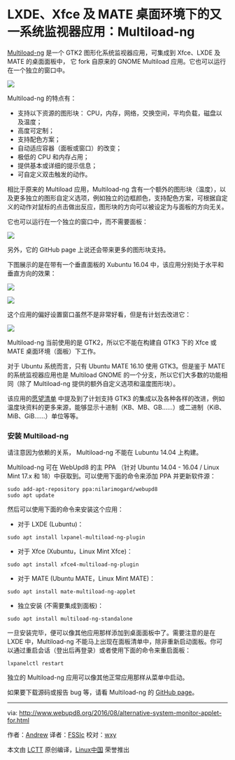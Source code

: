 LXDE、Xfce 及 MATE 桌面环境下的又一系统监视器应用：Multiload-ng
======

[Multiload-ng][1] 是一个 GTK2 图形化系统监视器应用，可集成到 Xfce、LXDE 及 MATE 的桌面面板中， 它 fork 自原来的 GNOME Multiload 应用。它也可以运行在一个独立的窗口中。

![](https://2.bp.blogspot.com/-U8CFzhSPJho/V7GigDbcLWI/AAAAAAAAYS0/pJMM6Rt5-HkbKljmxzP4-v0oGGxjvH8AgCLcB/s1600/multiload-ng-lxde.png)

Multiload-ng 的特点有：

- 支持以下资源的图形块： CPU，内存，网络，交换空间，平均负载，磁盘以及温度；
- 高度可定制；
- 支持配色方案；
- 自动适应容器（面板或窗口）的改变；
- 极低的 CPU 和内存占用；
- 提供基本或详细的提示信息；
- 可自定义双击触发的动作。

相比于原来的 Multiload 应用，Multiload-ng 含有一个额外的图形块（温度），以及更多独立的图形自定义选项，例如独立的边框颜色，支持配色方案，可根据自定义的动作对鼠标的点击做出反应，图形块的方向可以被设定为与面板的方向无关。

它也可以运行在一个独立的窗口中，而不需要面板：

![](https://1.bp.blogspot.com/-hHoipwFlHrg/V7Gw2s107zI/AAAAAAAAYTQ/fS5OtiL7VvwDEzr6qO_gdEA_qB9YvJa5gCLcB/s400/multiload-ng-standalone.png)

另外，它的 GitHub page 上说还会带来更多的图形块支持。

下图展示的是在带有一个垂直面板的 Xubuntu 16.04 中，该应用分别处于水平和垂直方向的效果：

![](https://3.bp.blogspot.com/-xa0OML8T-lg/V7Gixksbt8I/AAAAAAAAYS4/Jxo-MukDh3sYlOOk9A1YGtARmte490g8ACLcB/s400/multiload-ng-xfce-horizontal.png)

![](https://1.bp.blogspot.com/-WAD5MdDObD8/V7GixgVU0DI/AAAAAAAAYS8/uMhHJri1GJccRWvmf_tZkYeenVdxiENQwCLcB/s400/multiload-ng-xfce-vertical.png)

这个应用的偏好设置窗口虽然不是非常好看，但是有计划去改进它：

![](https://2.bp.blogspot.com/-P-ophDpc-gI/V7Gi_54b7JI/AAAAAAAAYTA/AHQck_JF_RcwZ1KbgHbaO2JRt24ZZdO3gCLcB/s320/multiload-ng-preferences.png)

Multiload-ng 当前使用的是 GTK2，所以它不能在构建自 GTK3 下的 Xfce 或 MATE 桌面环境（面板）下工作。

对于 Ubuntu 系统而言，只有 Ubuntu MATE 16.10 使用 GTK3。但是鉴于 MATE 的系统监视器应用也是 Multiload GNOME 的一个分支，所以它们大多数的功能相同（除了 Multiload-ng 提供的额外自定义选项和温度图形块）。

该应用的[愿望清单][2] 中提及到了计划支持 GTK3 的集成以及各种各样的改进，例如温度块资料的更多来源，能够显示十进制（KB、MB、GB……）或二进制（KiB、MiB、GiB……）单位等等。

### 安装 Multiload-ng

请注意因为依赖的关系， Multiload-ng 不能在 Lubuntu 14.04 上构建。

Multiload-ng 可在  WebUpd8 的主 PPA （针对 Ubuntu 14.04 - 16.04 / Linux Mint 17.x 和 18）中获取到。可以使用下面的命令来添加 PPA 并更新软件源：

```
sudo add-apt-repository ppa:nilarimogard/webupd8
sudo apt update
```

然后可以使用下面的命令来安装这个应用：

- 对于 LXDE (Lubuntu)：

```
sudo apt install lxpanel-multiload-ng-plugin
```

- 对于 Xfce (Xubuntu，Linux Mint Xfce)：

```
sudo apt install xfce4-multiload-ng-plugin
```

- 对于 MATE (Ubuntu MATE，Linux Mint MATE)：

```
sudo apt install mate-multiload-ng-applet
```

- 独立安装 (不需要集成到面板)：

```
sudo apt install multiload-ng-standalone
```

一旦安装完毕，便可以像其他应用那样添加到桌面面板中了。需要注意的是在 LXDE 中，Multiload-ng 不能马上出现在面板清单中，除非重新启动面板。你可以通过重启会话（登出后再登录）或者使用下面的命令来重启面板：

```
lxpanelctl restart
```

独立的 Multiload-ng 应用可以像其他正常应用那样从菜单中启动。

如果要下载源码或报告 bug 等，请看 Multiload-ng 的 [GitHub page][3]。

--------------------------------------------------------------------------------

via: http://www.webupd8.org/2016/08/alternative-system-monitor-applet-for.html

作者：[Andrew][a]
译者：[FSSlc](https://github.com/FSSlc)
校对：[wxy](https://github.com/wxy)

本文由 [LCTT](https://github.com/LCTT/TranslateProject) 原创编译，[Linux中国](https://linux.cn/) 荣誉推出

[a]: http://www.webupd8.org/p/about.html
[1]: https://github.com/udda/multiload-ng
[2]: https://github.com/udda/multiload-ng/wiki/Wishlist
[3]: https://github.com/udda/multiload-ng
